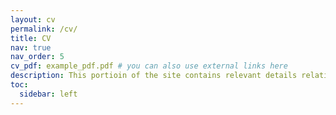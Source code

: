```yaml
---
layout: cv
permalink: /cv/
title: CV
nav: true
nav_order: 5
cv_pdf: example_pdf.pdf # you can also use external links here
description: This portioin of the site contains relevant details relating my skills, accomplishments, and other basic information.
toc:
  sidebar: left
---
```

